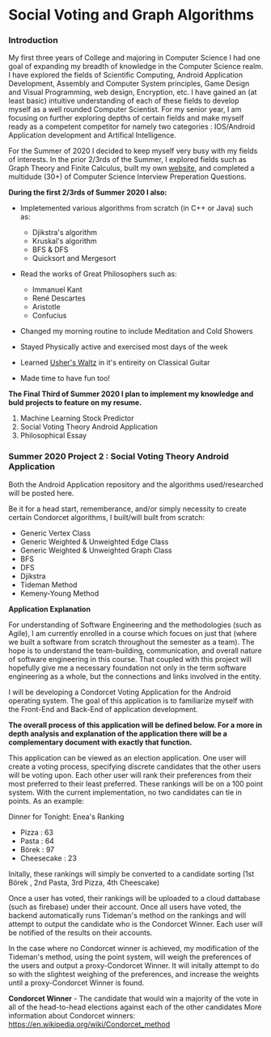 # Social Voting and Graph Algorithms

### Introduction

My first three years of College and majoring in Computer Science I had one goal of expanding my breadth of knowledge in the Computer Science realm.  
I have explored the fields of Scientific Computing, Android Application Development, Assembly and Computer System principles, Game Design and Visual Programming, web design, Encryption, etc.
I have gained an (at least basic) intuitive understanding of each of these fields to develop myself as a well rounded Computer Scientist. For my senior year, I am focusing on further exploring depths of certain fields and make myself ready as a competent competitor for namely two categories : IOS/Android Application development and Artifical Intelligence. 

For the Summer of 2020 I decided to keep myself very busy with my fields of interests. In the prior 2/3rds of the Summer, I explored fields such as Graph Theory and Finite Calculus, built my own [website](http://www.eneadodi.com), and completed a multidude (30+) of Computer Science Interview Preperation Questions.

**During the first 2/3rds of Summer 2020 I also:**

* Impletemented various algorithms from scratch (in C++ or Java) such as:
    * Djikstra's algorithm 
    * Kruskal's algorithm
    * BFS & DFS
    * Quicksort and Mergesort
 
* Read the works of Great Philosophers such as:
    * Immanuel Kant
    * René Descartes
    * Aristotle
    * Confucius
 
* Changed my morning routine to include Meditation and Cold Showers

* Stayed Physically active and exercised most days of the week

* Learned [Usher's Waltz](https://www.youtube.com/watch?v=w3ulenPf_II) in it's entireity on Classical Guitar

* Made time to have fun too!

**The Final Third of Summer 2020 I plan to implement my knowledge and buld projects to feature on my resume.**

1) Machine Learning Stock Predictor
2) Social Voting Theory Android Application 
3) Philosophical Essay

### Summer 2020 Project 2 : Social Voting Theory Android Application

Both the Android Application repository and the algorithms used/researched will be posted here. 

Be it for a head start, rememberance, and/or simply necessity to create certain Condorcet algorithms, I built/will built from scratch:
 * Generic Vertex Class
 * Generic Weighted & Unweighted Edge Class
 * Generic Weighted & Unweighted Graph Class
 * BFS
 * DFS 
 * Djikstra
 * Tideman Method
 * Kemeny-Young Method
 
**Application Explanation**

For understanding of Software Engineering and the methodologies (such as Agile), I am currently enrolled in a course which focues on just that (where we built a software from scratch throughout the semester as a team). The hope is to understand the team-building, communication, and overall nature of software engineering in this course. That coupled with this project will hopefully give me a necessary foundation not only in the term software engineering as a whole, but the connections and links involved in the entity.

I will be developing a Condorcet Voting Application for the Android operating system. The goal of this application is to familiarize myself with the Front-End and Back-End of application development.

**The overall process of this application will be defined below. For a more in depth analysis and explanation of the application there will be a complementary document with exactly that function.** 

This application can be viewed as an election application. One user will create a voting process, specifying discrete candidates that the other users will be voting upon. Each other user will rank their preferences from their most preferred to their least preferred.
These rankings will be on a 100 point system. With the current implementation, no two candidates can tie in points. As an example:

Dinner for Tonight:
   Enea's Ranking
   * Pizza : 63
   * Pasta : 64
   * Börek : 97
   * Cheesecake : 23

Initally, these rankings will simply be converted to a candidate sorting (1st Börek , 2nd Pasta, 3rd Pizza, 4th Cheescake)

Once a user has voted, their rankings will be uploaded to a cloud dattabase (such as firebase) under their account. 
Once all users have voted, the backend automatically runs Tideman's method on the rankings and will attempt to output the candidate who is the Condorcet Winner.
Each user will be notified of the results on their accounts.

In the case where no Condorcet winner is achieved, my modification of the Tideman's method, using the point system, will weigh the preferences of the users and 
output a proxy-Condorcet Winner. It will initally attempt to do so with the slightest weighing of the preferences, and increase the weights until a proxy-Condorcet Winner is found. 

**Condorcet Winner** - The candidate that would win a majority of the vote in all of the head-to-head elections against each of the other candidates
More information about Condorcet winners: https://en.wikipedia.org/wiki/Condorcet_method

